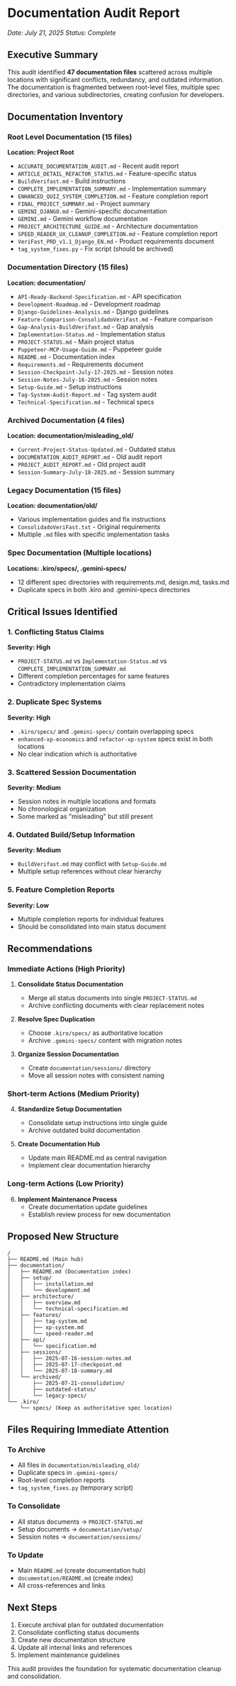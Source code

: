 # Documentation Audit Report
*Date: July 21, 2025*
*Status: Complete*

## Executive Summary

This audit identified **47 documentation files** scattered across multiple locations with significant conflicts, redundancy, and outdated information. The documentation is fragmented between root-level files, multiple spec directories, and various subdirectories, creating confusion for developers.

## Documentation Inventory

### Root Level Documentation (15 files)
**Location: Project Root**
- `ACCURATE_DOCUMENTATION_AUDIT.md` - Recent audit report
- `ARTICLE_DETAIL_REFACTOR_STATUS.md` - Feature-specific status
- `BuildVerifast.md` - Build instructions
- `COMPLETE_IMPLEMENTATION_SUMMARY.md` - Implementation summary
- `ENHANCED_QUIZ_SYSTEM_COMPLETION.md` - Feature completion report
- `FINAL_PROJECT_SUMMARY.md` - Project summary
- `GEMINI_DJANGO.md` - Gemini-specific documentation
- `GEMINI.md` - Gemini workflow documentation
- `PROJECT_ARCHITECTURE_GUIDE.md` - Architecture documentation
- `SPEED_READER_UX_CLEANUP_COMPLETION.md` - Feature completion report
- `VeriFast_PRD_v1.1_Django_EN.md` - Product requirements document
- `tag_system_fixes.py` - Fix script (should be archived)

### Documentation Directory (15 files)
**Location: documentation/**
- `API-Ready-Backend-Specification.md` - API specification
- `Development-Roadmap.md` - Development roadmap
- `Django-Guidelines-Analysis.md` - Django guidelines
- `Feature-Comparison-ConsolidadoVeriFast.md` - Feature comparison
- `Gap-Analysis-BuildVerifast.md` - Gap analysis
- `Implementation-Status.md` - Implementation status
- `PROJECT-STATUS.md` - Main project status
- `Puppeteer-MCP-Usage-Guide.md` - Puppeteer guide
- `README.md` - Documentation index
- `Requirements.md` - Requirements document
- `Session-Checkpoint-July-17-2025.md` - Session notes
- `Session-Notes-July-16-2025.md` - Session notes
- `Setup-Guide.md` - Setup instructions
- `Tag-System-Audit-Report.md` - Tag system audit
- `Technical-Specification.md` - Technical specs

### Archived Documentation (4 files)
**Location: documentation/misleading_old/**
- `Current-Project-Status-Updated.md` - Outdated status
- `DOCUMENTATION_AUDIT_REPORT.md` - Old audit report
- `PROJECT_AUDIT_REPORT.md` - Old project audit
- `Session-Summary-July-18-2025.md` - Session summary

### Legacy Documentation (15 files)
**Location: documentation/old/**
- Various implementation guides and fix instructions
- `ConsolidadoVeriFast.txt` - Original requirements
- Multiple `.md` files with specific implementation tasks

### Spec Documentation (Multiple locations)
**Locations: .kiro/specs/, .gemini-specs/**
- 12 different spec directories with requirements.md, design.md, tasks.md
- Duplicate specs in both .kiro and .gemini-specs directories

## Critical Issues Identified

### 1. Conflicting Status Claims
**Severity: High**
- `PROJECT-STATUS.md` vs `Implementation-Status.md` vs `COMPLETE_IMPLEMENTATION_SUMMARY.md`
- Different completion percentages for same features
- Contradictory implementation claims

### 2. Duplicate Spec Systems
**Severity: High**
- `.kiro/specs/` and `.gemini-specs/` contain overlapping specs
- `enhanced-xp-economics` and `refactor-xp-system` specs exist in both locations
- No clear indication which is authoritative

### 3. Scattered Session Documentation
**Severity: Medium**
- Session notes in multiple locations and formats
- No chronological organization
- Some marked as "misleading" but still present

### 4. Outdated Build/Setup Information
**Severity: Medium**
- `BuildVerifast.md` may conflict with `Setup-Guide.md`
- Multiple setup references without clear hierarchy

### 5. Feature Completion Reports
**Severity: Low**
- Multiple completion reports for individual features
- Should be consolidated into main status document

## Recommendations

### Immediate Actions (High Priority)

1. **Consolidate Status Documentation**
   - Merge all status documents into single `PROJECT-STATUS.md`
   - Archive conflicting documents with clear replacement notes

2. **Resolve Spec Duplication**
   - Choose `.kiro/specs/` as authoritative location
   - Archive `.gemini-specs/` content with migration notes

3. **Organize Session Documentation**
   - Create `documentation/sessions/` directory
   - Move all session notes with consistent naming

### Short-term Actions (Medium Priority)

4. **Standardize Setup Documentation**
   - Consolidate setup instructions into single guide
   - Archive outdated build documentation

5. **Create Documentation Hub**
   - Update main README.md as central navigation
   - Implement clear documentation hierarchy

### Long-term Actions (Low Priority)

6. **Implement Maintenance Process**
   - Create documentation update guidelines
   - Establish review process for new documentation

## Proposed New Structure

```
/
├── README.md (Main hub)
├── documentation/
│   ├── README.md (Documentation index)
│   ├── setup/
│   │   ├── installation.md
│   │   └── development.md
│   ├── architecture/
│   │   ├── overview.md
│   │   └── technical-specification.md
│   ├── features/
│   │   ├── tag-system.md
│   │   ├── xp-system.md
│   │   └── speed-reader.md
│   ├── api/
│   │   └── specification.md
│   ├── sessions/
│   │   ├── 2025-07-16-session-notes.md
│   │   ├── 2025-07-17-checkpoint.md
│   │   └── 2025-07-18-summary.md
│   └── archived/
│       ├── 2025-07-21-consolidation/
│       ├── outdated-status/
│       └── legacy-specs/
└── .kiro/
    └── specs/ (Keep as authoritative spec location)
```

## Files Requiring Immediate Attention

### To Archive
- All files in `documentation/misleading_old/`
- Duplicate specs in `.gemini-specs/`
- Root-level completion reports
- `tag_system_fixes.py` (temporary script)

### To Consolidate
- All status documents → `PROJECT-STATUS.md`
- Setup documents → `documentation/setup/`
- Session notes → `documentation/sessions/`

### To Update
- Main `README.md` (create documentation hub)
- `documentation/README.md` (create index)
- All cross-references and links

## Next Steps

1. Execute archival plan for outdated documentation
2. Consolidate conflicting status documents
3. Create new documentation structure
4. Update all internal links and references
5. Implement maintenance guidelines

This audit provides the foundation for systematic documentation cleanup and consolidation.